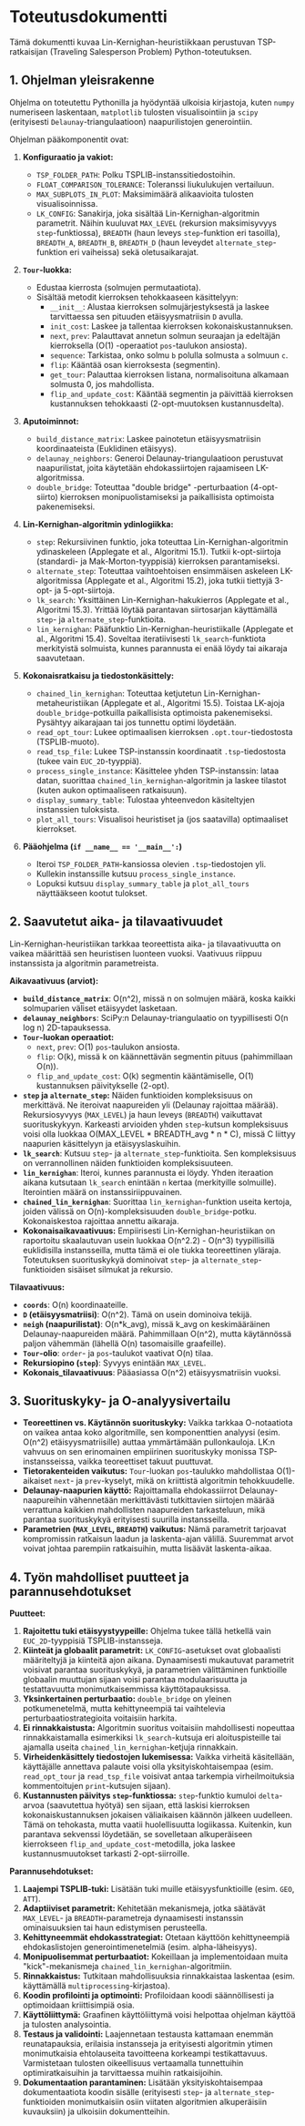 # Toteutusdokumentti

Tämä dokumentti kuvaa Lin-Kernighan-heuristiikkaan perustuvan TSP-ratkaisijan (Traveling Salesperson Problem) Python-toteutuksen.

## 1. Ohjelman yleisrakenne

Ohjelma on toteutettu Pythonilla ja hyödyntää ulkoisia kirjastoja, kuten `numpy` numeriseen laskentaan, `matplotlib` tulosten visualisointiin ja `scipy` (erityisesti `Delaunay`-triangulaatioon) naapurilistojen generointiin.

Ohjelman pääkomponentit ovat:

1.  **Konfiguraatio ja vakiot:**
    *   `TSP_FOLDER_PATH`: Polku TSPLIB-instanssitiedostoihin.
    *   `FLOAT_COMPARISON_TOLERANCE`: Toleranssi liukulukujen vertailuun.
    *   `MAX_SUBPLOTS_IN_PLOT`: Maksimimäärä alikaavioita tulosten visualisoinnissa.
    *   `LK_CONFIG`: Sanakirja, joka sisältää Lin-Kernighan-algoritmin parametrit. Näihin kuuluvat `MAX_LEVEL` (rekursion maksimisyvyys `step`-funktiossa), `BREADTH` (haun leveys `step`-funktion eri tasoilla), `BREADTH_A`, `BREADTH_B`, `BREADTH_D` (haun leveydet `alternate_step`-funktion eri vaiheissa) sekä oletusaikarajat.

2.  **`Tour`-luokka:**
    *   Edustaa kierrosta (solmujen permutaatiota).
    *   Sisältää metodit kierroksen tehokkaaseen käsittelyyn:
        *   `__init__`: Alustaa kierroksen solmujärjestyksestä ja laskee tarvittaessa sen pituuden etäisyysmatriisin `D` avulla.
        *   `init_cost`: Laskee ja tallentaa kierroksen kokonaiskustannuksen.
        *   `next`, `prev`: Palauttavat annetun solmun seuraajan ja edeltäjän kierroksella (O(1) -operaatiot `pos`-taulukon ansiosta).
        *   `sequence`: Tarkistaa, onko solmu `b` polulla solmusta `a` solmuun `c`.
        *   `flip`: Kääntää osan kierroksesta (segmentin).
        *   `get_tour`: Palauttaa kierroksen listana, normalisoituna alkamaan solmusta 0, jos mahdollista.
        *   `flip_and_update_cost`: Kääntää segmentin ja päivittää kierroksen kustannuksen tehokkaasti (2-opt-muutoksen kustannusdelta).

3.  **Aputoiminnot:**
    *   `build_distance_matrix`: Laskee painotetun etäisyysmatriisin koordinaateista (Euklidinen etäisyys).
    *   `delaunay_neighbors`: Generoi Delaunay-triangulaatioon perustuvat naapurilistat, joita käytetään ehdokassiirtojen rajaamiseen LK-algoritmissa.
    *   `double_bridge`: Toteuttaa "double bridge" -perturbaation (4-opt-siirto) kierroksen monipuolistamiseksi ja paikallisista optimoista pakenemiseksi.

4.  **Lin-Kernighan-algoritmin ydinlogiikka:**
    *   `step`: Rekursiivinen funktio, joka toteuttaa Lin-Kernighan-algoritmin ydinaskeleen (Applegate et al., Algoritmi 15.1). Tutkii k-opt-siirtoja (standardi- ja Mak-Morton-tyyppisiä) kierroksen parantamiseksi.
    *   `alternate_step`: Toteuttaa vaihtoehtoisen ensimmäisen askeleen LK-algoritmissa (Applegate et al., Algoritmi 15.2), joka tutkii tiettyjä 3-opt- ja 5-opt-siirtoja.
    *   `lk_search`: Yksittäinen Lin-Kernighan-hakukierros (Applegate et al., Algoritmi 15.3). Yrittää löytää parantavan siirtosarjan käyttämällä `step`- ja `alternate_step`-funktioita.
    *   `lin_kernighan`: Pääfunktio Lin-Kernighan-heuristiikalle (Applegate et al., Algoritmi 15.4). Soveltaa iteratiivisesti `lk_search`-funktiota merkityistä solmuista, kunnes parannusta ei enää löydy tai aikaraja saavutetaan.

5.  **Kokonaisratkaisu ja tiedostonkäsittely:**
    *   `chained_lin_kernighan`: Toteuttaa ketjutetun Lin-Kernighan-metaheuristiikan (Applegate et al., Algoritmi 15.5). Toistaa LK-ajoja `double_bridge`-potkuilla paikallisista optimoista pakenemiseksi. Pysähtyy aikarajaan tai jos tunnettu optimi löydetään.
    *   `read_opt_tour`: Lukee optimaalisen kierroksen `.opt.tour`-tiedostosta (TSPLIB-muoto).
    *   `read_tsp_file`: Lukee TSP-instanssin koordinaatit `.tsp`-tiedostosta (tukee vain `EUC_2D`-tyyppiä).
    *   `process_single_instance`: Käsittelee yhden TSP-instanssin: lataa datan, suorittaa `chained_lin_kernighan`-algoritmin ja laskee tilastot (kuten aukon optimaaliseen ratkaisuun).
    *   `display_summary_table`: Tulostaa yhteenvedon käsiteltyjen instanssien tuloksista.
    *   `plot_all_tours`: Visualisoi heuristiset ja (jos saatavilla) optimaaliset kierrokset.

6.  **Pääohjelma (`if __name__ == '__main__':`)**
    *   Iteroi `TSP_FOLDER_PATH`-kansiossa olevien `.tsp`-tiedostojen yli.
    *   Kullekin instanssille kutsuu `process_single_instance`.
    *   Lopuksi kutsuu `display_summary_table` ja `plot_all_tours` näyttääkseen kootut tulokset.

## 2. Saavutetut aika- ja tilavaativuudet

Lin-Kernighan-heuristiikan tarkkaa teoreettista aika- ja tilavaativuutta on vaikea määrittää sen heuristisen luonteen vuoksi. Vaativuus riippuu instanssista ja algoritmin parametreista.

**Aikavaativuus (arviot):**

*   **`build_distance_matrix`**: O(n^2), missä n on solmujen määrä, koska kaikki solmuparien väliset etäisyydet lasketaan.
*   **`delaunay_neighbors`**: SciPy:n Delaunay-triangulaatio on tyypillisesti O(n log n) 2D-tapauksessa.
*   **`Tour`-luokan operaatiot:**
    *   `next`, `prev`: O(1) `pos`-taulukon ansiosta.
    *   `flip`: O(k), missä k on käännettävän segmentin pituus (pahimmillaan O(n)).
    *   `flip_and_update_cost`: O(k) segmentin kääntämiselle, O(1) kustannuksen päivitykselle (2-opt).
*   **`step` ja `alternate_step`:** Näiden funktioiden kompleksisuus on merkittävä. Ne iteroivat naapureiden yli (Delaunay rajoittaa määrää). Rekursiosyvyys (`MAX_LEVEL`) ja haun leveys (`BREADTH`) vaikuttavat suorituskykyyn. Karkeasti arvioiden yhden `step`-kutsun kompleksisuus voisi olla luokkaa O(MAX_LEVEL * BREADTH_avg * n * C), missä C liittyy naapurien käsittelyyn ja etäisyyslaskuihin.
*   **`lk_search`**: Kutsuu `step`- ja `alternate_step`-funktioita. Sen kompleksisuus on verrannollinen näiden funktioiden kompleksisuuteen.
*   **`lin_kernighan`**: Iteroi, kunnes parannusta ei löydy. Yhden iteraation aikana kutsutaan `lk_search` enintään `n` kertaa (merkityille solmuille). Iterointien määrä on instanssiriippuvainen.
*   **`chained_lin_kernighan`**: Suorittaa `lin_kernighan`-funktion useita kertoja, joiden välissä on O(n)-kompleksisuuden `double_bridge`-potku. Kokonaiskestoa rajoittaa annettu aikaraja.
*   **Kokonaisaikavaativuus:** Empiirisesti Lin-Kernighan-heuristiikan on raportoitu skaalautuvan usein luokkaa O(n^2.2) - O(n^3) tyypillisillä euklidisilla instansseilla, mutta tämä ei ole tiukka teoreettinen yläraja. Toteutuksen suorituskykyä dominoivat `step`- ja `alternate_step`-funktioiden sisäiset silmukat ja rekursio.

**Tilavaativuus:**

*   **`coords`**: O(n) koordinaateille.
*   **`D` (etäisyysmatriisi)**: O(n^2). Tämä on usein dominoiva tekijä.
*   **`neigh` (naapurilistat)**: O(n*k_avg), missä k_avg on keskimääräinen Delaunay-naapureiden määrä. Pahimmillaan O(n^2), mutta käytännössä paljon vähemmän (lähellä O(n) tasomaisille graafeille).
*   **`Tour`-olio**: `order`- ja `pos`-taulukot vaativat O(n) tilaa.
*   **Rekursiopino (`step`)**: Syvyys enintään `MAX_LEVEL`.
*   **Kokonais_tilavaativuus**: Pääasiassa O(n^2) etäisyysmatriisin vuoksi.

## 3. Suorituskyky- ja O-analyysivertailu

*   **Teoreettinen vs. Käytännön suorituskyky:** Vaikka tarkkaa O-notaatiota on vaikea antaa koko algoritmille, sen komponenttien analyysi (esim. O(n^2) etäisyysmatriisille) auttaa ymmärtämään pullonkauloja. LK:n vahvuus on sen erinomainen empiirinen suorituskyky monissa TSP-instansseissa, vaikka teoreettiset takuut puuttuvat.
*   **Tietorakenteiden vaikutus:** `Tour`-luokan `pos`-taulukko mahdollistaa O(1)-aikaiset `next`- ja `prev`-kyselyt, mikä on kriittistä algoritmin tehokkuudelle.
*   **Delaunay-naapurien käyttö:** Rajoittamalla ehdokassiirrot Delaunay-naapureihin vähennetään merkittävästi tutkittavien siirtojen määrää verrattuna kaikkien mahdollisten naapureiden tarkasteluun, mikä parantaa suorituskykyä erityisesti suurilla instansseilla.
*   **Parametrien (`MAX_LEVEL`, `BREADTH`) vaikutus:** Nämä parametrit tarjoavat kompromissin ratkaisun laadun ja laskenta-ajan välillä. Suuremmat arvot voivat johtaa parempiin ratkaisuihin, mutta lisäävät laskenta-aikaa.

## 4. Työn mahdolliset puutteet ja parannusehdotukset

**Puutteet:**

1.  **Rajoitettu tuki etäisyystyypeille:** Ohjelma tukee tällä hetkellä vain `EUC_2D`-tyyppisiä TSPLIB-instansseja.
2.  **Kiinteät ja globaalit parametrit:** `LK_CONFIG`-asetukset ovat globaalisti määriteltyjä ja kiinteitä ajon aikana. Dynaamisesti mukautuvat parametrit voisivat parantaa suorituskykyä, ja parametrien välittäminen funktioille globaalin muuttujan sijaan voisi parantaa modulaarisuutta ja testattavuutta monimutkaisemmissa käyttötapauksissa.
3.  **Yksinkertainen perturbaatio:** `double_bridge` on yleinen potkumenetelmä, mutta kehittyneempiä tai vaihtelevia perturbaatiostrategioita voitaisiin harkita.
4.  **Ei rinnakkaistusta:** Algoritmin suoritus voitaisiin mahdollisesti nopeuttaa rinnakkaistamalla esimerkiksi `lk_search`-kutsuja eri aloituspisteille tai ajamalla useita `chained_lin_kernighan`-ketjuja rinnakkain.
5.  **Virheidenkäsittely tiedostojen lukemisessa:** Vaikka virheitä käsitellään, käyttäjälle annettava palaute voisi olla yksityiskohtaisempaa (esim. `read_opt_tour` ja `read_tsp_file` voisivat antaa tarkempia virheilmoituksia kommentoitujen `print`-kutsujen sijaan).
6.  **Kustannusten päivitys `step`-funktiossa:** `step`-funktio kumuloi `delta`-arvoa (saavutettua hyötyä) sen sijaan, että laskisi kierroksen kokonaiskustannuksen jokaisen väliaikaisen käännön jälkeen uudelleen. Tämä on tehokasta, mutta vaatii huolellisuutta logiikassa. Kuitenkin, kun parantava sekvenssi löydetään, se sovelletaan alkuperäiseen kierrokseen `flip_and_update_cost`-metodilla, joka laskee kustannusmuutokset tarkasti 2-opt-siirroille.

**Parannusehdotukset:**

1.  **Laajempi TSPLIB-tuki:** Lisätään tuki muille etäisyysfunktioille (esim. `GEO`, `ATT`).
2.  **Adaptiiviset parametrit:** Kehitetään mekanismeja, jotka säätävät `MAX_LEVEL`- ja `BREADTH`-parametreja dynaamisesti instanssin ominaisuuksien tai haun edistymisen perusteella.
3.  **Kehittyneemmät ehdokasstrategiat:** Otetaan käyttöön kehittyneempiä ehdokaslistojen generointimenetelmiä (esim. alpha-läheisyys).
4.  **Monipuolisemmat perturbaatiot:** Kokeillaan ja implementoidaan muita "kick"-mekanismeja `chained_lin_kernighan`-algoritmiin.
5.  **Rinnakkaistus:** Tutkitaan mahdollisuuksia rinnakkaistaa laskentaa (esim. käyttämällä `multiprocessing`-kirjastoa).
6.  **Koodin profilointi ja optimointi:** Profiloidaan koodi säännöllisesti ja optimoidaan kriittisimpiä osia.
7.  **Käyttöliittymä:** Graafinen käyttöliittymä voisi helpottaa ohjelman käyttöä ja tulosten analysointia.
8.  **Testaus ja validointi:** Laajennetaan testausta kattamaan enemmän reunatapauksia, erilaisia instansseja ja erityisesti algoritmin ytimen monimutkaisia ehtolauseita tavoitteena korkeampi testikattavuus. Varmistetaan tulosten oikeellisuus vertaamalla tunnettuihin optimiratkaisuihin ja tarvittaessa muihin ratkaisijoihin.
9.  **Dokumentaation parantaminen:** Lisätään yksityiskohtaisempaa dokumentaatiota koodin sisälle (erityisesti `step`- ja `alternate_step`-funktioiden monimutkaisiin osiin viitaten algoritmien alkuperäisiin kuvauksiin) ja ulkoisiin dokumentteihin.
